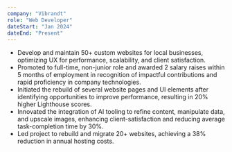```yaml
---
company: "Vibrandt"
role: "Web Developer"
dateStart: "Jan 2024"
dateEnd: "Present"
---
```


- Develop and maintain 50+ custom websites for local businesses, optimizing UX for performance, scalability, and client satisfaction.
- Promoted to full-time, non-junior role and awarded 2 salary raises within 5 months of employment in recognition of impactful contributions and rapid proficiency in company technologies.
- Initiated the rebuild of several website pages and UI elements after identifying opportunities to improve performance, resulting in 20% higher Lighthouse scores.
- Innovated the integration of AI tooling to refine content, manipulate data, and upscale images, enhancing client-satisfaction and reducing average task-completion time by 30%.
- Led project to rebuild and migrate 20+ websites, achieving a 38% reduction in annual hosting costs.
